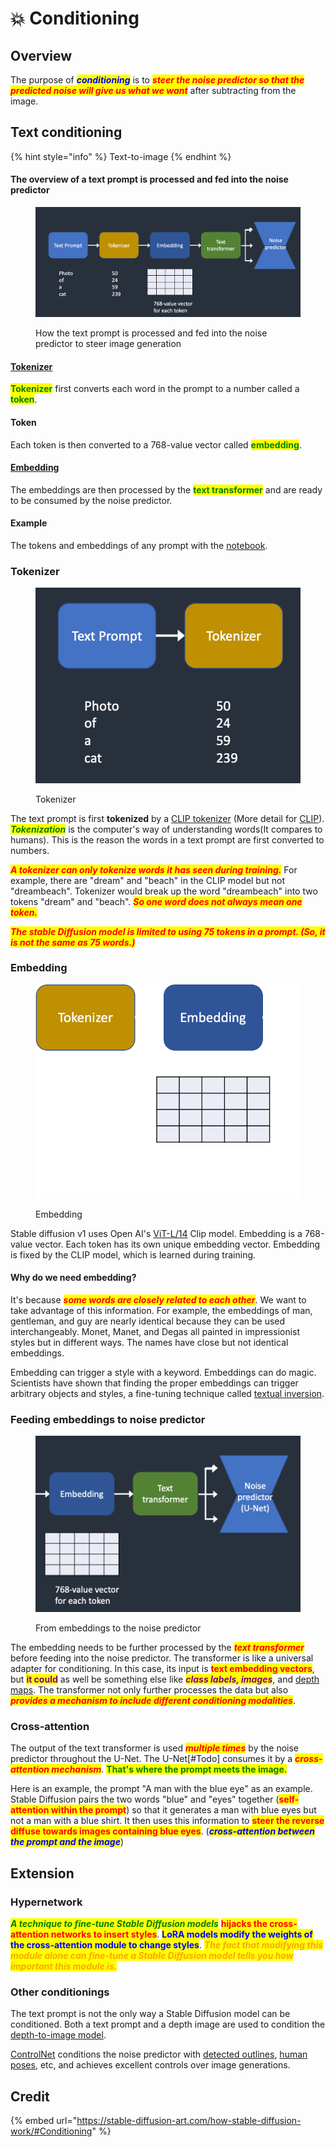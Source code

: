 # 💥 Conditioning

## Overview

The purpose of _<mark style="color:blue;">**conditioning**</mark>_ is to _<mark style="color:red;">**steer the noise predictor so that the predicted noise will give us what we want**</mark>_ after subtracting from the image.

## Text conditioning

{% hint style="info" %}
Text-to-image
{% endhint %}

#### The overview of a text prompt is processed and fed into the noise predictor

<figure><img src="../../.gitbook/assets/image (20).png" alt=""><figcaption><p>How the text prompt is processed and fed into the noise predictor to steer image generation</p></figcaption></figure>

#### [Tokenizer](conditioning.md#tokenizer-1)

<mark style="color:green;">**Tokenizer**</mark> first converts each word in the prompt to a number called a <mark style="color:green;">**token**</mark>.&#x20;

#### Token

Each token is then converted to a 768-value vector called <mark style="color:green;">**embedding**</mark>.

#### [Embedding](conditioning.md#embedding-1)

The embeddings are then processed by the <mark style="color:green;">**text transformer**</mark> and are ready to be consumed by the noise predictor.

#### Example

The tokens and embeddings of any prompt with the [notebook](https://colab.research.google.com/github/sagiodev/stablediffusion\_webui/blob/master/Stable\_Diffusion\_tokenizer\_and\_embedding\_SDA.ipynb).

### Tokenizer

<figure><img src="../../.gitbook/assets/image (68).png" alt=""><figcaption><p>Tokenizer</p></figcaption></figure>

The text prompt is first **tokenized** by a [CLIP tokenizer](https://huggingface.co/docs/transformers/model\_doc/clip) (More detail for [CLIP](clip.md)). _<mark style="color:green;">**Tokenization**</mark>_ is the computer's way of understanding words(It compares to humans). This is the reason the words in a text prompt are first converted to numbers.

_<mark style="color:red;">**A tokenizer can only tokenize words it has seen during training.**</mark>_ For example, there are "dream" and "beach" in the CLIP model but not "dreambeach". Tokenizer would break up the word "dreambeach" into two tokens "dream" and "beach". _<mark style="color:red;">**So one word does not always mean one token.**</mark>_

_<mark style="color:red;">**The stable Diffusion model is limited to using 75 tokens in a prompt. (So, it is not the same as 75 words.)**</mark>_

### Embedding

<figure><img src="../../.gitbook/assets/image (6).png" alt=""><figcaption><p>Embedding</p></figcaption></figure>

Stable diffusion v1 uses Open AI's [ViT-L/14](https://github.com/CompVis/stable-diffusion) Clip model. Embedding is a 768-value vector. Each token has its own unique embedding vector. Embedding is fixed by the CLIP model, which is learned during training.

#### Why do we need embedding?

It's because _<mark style="color:red;">**some words are closely related to each other**</mark>_. We want to take advantage of this information. For example, the embeddings of man, gentleman, and guy are nearly identical because they can be used interchangeably. Monet, Manet, and Degas all painted in impressionist styles but in different ways. The names have close but not identical embeddings.

Embedding can trigger a style with a keyword. Embeddings can do magic. Scientists have shown that finding the proper embeddings can trigger arbitrary objects and styles, a fine-tuning technique called [textual inversion](https://textual-inversion.github.io).

### Feeding embeddings to noise predictor

<figure><img src="../../.gitbook/assets/image (35).png" alt=""><figcaption><p>From embeddings to the noise predictor</p></figcaption></figure>

The embedding needs to be further processed by the _<mark style="color:red;">**text transformer**</mark>_ before feeding into the noise predictor. The transformer is like a universal adapter for conditioning. In this case, its input is <mark style="color:red;">**text embedding vectors**</mark>, but <mark style="color:purple;">**it could**</mark> as well be something else like _<mark style="color:purple;">**class labels, images**</mark>_, and [depth maps](depth-maps.md). The transformer not only further processes the data but also _<mark style="color:red;">**provides a mechanism to include different conditioning modalities**</mark>_.

### Cross-attention

The output of the text transformer is used _<mark style="color:red;">**multiple times**</mark>_ by the noise predictor throughout the U-Net. The U-Net\[#Todo] consumes it by a _<mark style="color:red;">**cross-attention mechanism**</mark>_. <mark style="color:green;">**That's where the prompt meets the image.**</mark>

Here is an example, the prompt "A man with the blue eye" as an example. Stable Diffusion pairs the two words "blue" and "eyes" together (<mark style="color:red;">**self-attention within the prompt**</mark>) so that it generates a man with blue eyes but not a man with a blue shirt. It then uses this information to <mark style="color:red;">**steer the reverse diffuse towards images containing blue eyes**</mark>. (_<mark style="color:blue;">**cross-attention between the prompt and the image**</mark>_)

## Extension

### Hypernetwork

_<mark style="color:green;">**A technique to fine-tune Stable Diffusion models**</mark>_ <mark style="color:red;">**hijacks the cross-attention networks to insert styles**</mark>. <mark style="color:blue;">**LoRA models modify the weights of the cross-attention module to change styles**</mark>. _<mark style="color:orange;">**The fact that modifying this module alone can fine-tune a Stable Diffusion model tells you how important this module is.**</mark>_

### Other conditionings

The text prompt is not the only way a Stable Diffusion model can be conditioned. Both a text prompt and a depth image are used to condition the [depth-to-image model](depth-maps.md).

[ControlNet](controlnet/) conditions the noise predictor with [detected outlines](controlnet/#edge-detection), [human poses](controlnet/#human-pose-detection), etc, and achieves excellent controls over image generations.

## Credit

{% embed url="https://stable-diffusion-art.com/how-stable-diffusion-work/#Conditioning" %}



